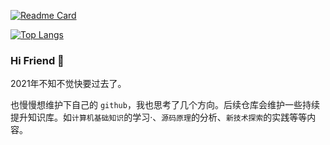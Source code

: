 [![Readme Card](https://github-readme-stats.vercel.app/api?username=StarYuhen&show_icons=true&title_color=ffffff&icon_color=bb2acf&text_color=daf7dc&bg_color=151515)](https://github.com/anuraghazra/github-readme-stats)

[![Top Langs](https://github-readme-stats.vercel.app/api/top-langs/?username=StarYuhen&layout=compact&exclude_repo=sumy7.github.io&title_color=ffffff&icon_color=bb2acf&text_color=daf7dc&bg_color=151515)](https://github.com/anuraghazra/github-readme-stats)

### Hi Friend 👋

2021年不知不觉快要过去了。

也慢慢想维护下自己的 `github`，我也思考了几个方向。后续仓库会维护一些持续提升知识库。如`计算机基础知识`的学习·、`源码原理`的分析、`新技术探索`的实践等等内容。
